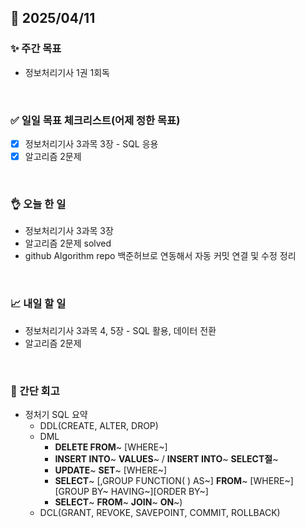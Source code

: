 ## 📅 2025/04/11


### ✨ 주간 목표

- 정보처리기사 1권 1회독

<br/>

### ✅ 일일 목표 체크리스트(어제 정한 목표)

- [x] 정보처리기사 3과목 3장 - SQL 응용
- [x] 알고리즘 2문제

<br/>

### 👌 오늘 한 일

- 정보처리기사 3과목 3장
- 알고리즘 2문제 solved
- github Algorithm repo 백준허브로 연동해서 자동 커밋 연결 및 수정 정리

<br/>

### 📈 내일 할 일

- 정보처리기사 3과목 4, 5장 - SQL 활용, 데이터 전환
- 알고리즘 2문제
  
<br/>

### 💭 간단 회고

- 정처기 SQL 요약
  - DDL(CREATE, ALTER, DROP)
  - DML
    - **DELETE FROM**~ [WHERE~]
    - **INSERT INTO**~ **VALUES**~ / **INSERT INTO**~ **SELECT절**~
    - **UPDATE**~ **SET**~ [WHERE~]
    - **SELECT**~ [,GROUP FUNCTION( ) AS~] **FROM**~ [WHERE~][GROUP BY~ HAVING~][ORDER BY~]
    - **SELECT**~ **FROM**~ **JOIN**~ **ON**~)
  - DCL(GRANT, REVOKE, SAVEPOINT, COMMIT, ROLLBACK)
